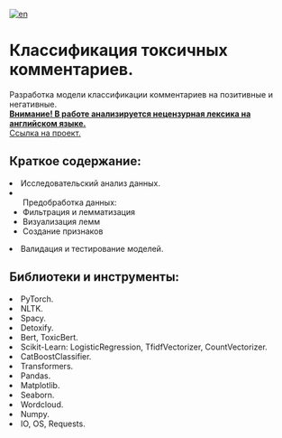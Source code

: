 [![en](https://img.shields.io/badge/lang-en-red.svg)](README.en.md)

# Классификация токсичных комментариев. 
Разработка модели классификации комментариев на позитивные и негативные.<br>
<u><b>Внимание! В работе анализируется нецензурная лексика на английском языке.</b></u><br>
[Ссылка на проект.](https://github.com/mrBrain101/Yandex_Practicum_projects/blob/252b54e221a78f82e25ea3cd6ba972843142b394/NLP_Toxic_Commentaries_Classification/Ya_Practicum-NLP_Text_Toxicity_Prediction_distr_RUS.ipynb)

## Краткое содержание:
<li>Исследовательский анализ данных. 
<li><ul>Предобработка данных:
<li>Фильтрация и лемматизация</li>
<li>Визуализация лемм</li>
<li>Создание признаков</li></ul>
<li>Валидация и тестирование моделей.
  
## Библиотеки и инструменты:
<li>PyTorch.
<li>NLTK.
<li>Spacy.
<li>Detoxify.
<li>Bert, ToxicBert.
<li>Scikit-Learn: LogisticRegression, TfidfVectorizer, CountVectorizer. 
<li>CatBoostClassifier.
<li>Transformers.
<li>Pandas. 
<li>Matplotlib. 
<li>Seaborn. 
<li>Wordcloud.
<li>Numpy. 
<li>IO, OS, Requests.
